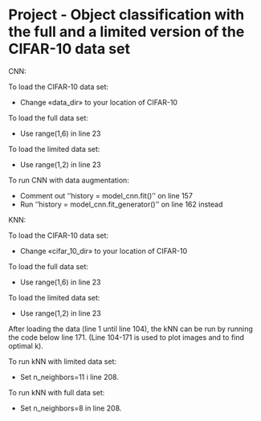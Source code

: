 # Project - Object classification with the full and a limited version of the CIFAR-10 data set
CNN:

To load the CIFAR-10 data set:
- Change «data_dir» to your location of CIFAR-10

To load the full data set:
- Use range(1,6) in line 23

To load the limited data set:
- Use range(1,2) in line 23

To run CNN with data augmentation:
- Comment out ‘’history = model_cnn.fit()’’ on line 157
- Run ‘’history = model_cnn.fit_generator()’’ on line 162 instead

KNN:

To load the CIFAR-10 data set:
- Change «cifar_10_dir» to your location of CIFAR-10

To load the full data set:
- Use range(1,6) in line 23

To load the limited data set:
- Use range(1,2) in line 23

After loading the data (line 1 until line 104), the kNN can be run by running the code below line 171. (Line 104-171 is used to plot images and to find optimal k). 

To run kNN with limited data set: 
-	Set n_neighbors=11 i line 208. 

To run kNN with full data set: 
-	Set n_neighbors=8 in line 208.
